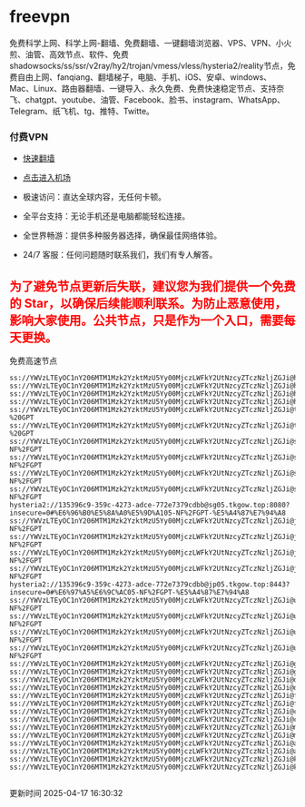 # freevpn

免费科学上网、科学上网-翻墙、免费翻墙、一键翻墙浏览器、VPS、VPN、小火煎、油管、高效节点、软件、免费shadowsocks/ss/ssr/v2ray/hy2/trojan/vmess/vless/hysteria2/reality节点，免费自由上网、fanqiang、翻墙梯子，电脑、手机、iOS、安卓、windows、Mac、Linux、路由器翻墙、一键导入、永久免费、免费快速稳定节点、支持奈飞、chatgpt、youtube、油管、Facebook、脸书、instagram、WhatsApp、Telegram、纸飞机、tg、推特、Twitte。

### 付费VPN
* [快速翻墙](https://xgogo.sbs/#/register?code=wxADDy87) 

* [点击进入机场](https://xgogo.sbs/#/register?code=wxADDy87) 

* 极速访问：直达全球内容，无任何卡顿。

* 全平台支持：无论手机还是电脑都能轻松连接。

* 全世界畅游：提供多种服务器选择，确保最佳网络体验。

* 24/7 客服：任何问题随时联系我们，我们有专人解答。

## <font color="red">为了避免节点更新后失联，建议您为我们提供一个免费的 Star，以确保后续能顺利联系。为防止恶意使用，影响大家使用。公共节点，只是作为一个入口，需要每天更换。</font>

免费高速节点

```ss://YWVzLTEyOC1nY206MTM1Mzk2YzktMzU5Yy00MjczLWFkY2UtNzcyZTczNzljZGJi@hk01.jgrtoioceaw.help:50384#%E9%A6%99%E6%B8%AF01
ss://YWVzLTEyOC1nY206MTM1Mzk2YzktMzU5Yy00MjczLWFkY2UtNzcyZTczNzljZGJi@hk02.jigreliewolf.click:17889#%E9%A6%99%E6%B8%AF02
ss://YWVzLTEyOC1nY206MTM1Mzk2YzktMzU5Yy00MjczLWFkY2UtNzcyZTczNzljZGJi@hk03.jigreliewolf.click:10838#%E9%A6%99%E6%B8%AF03
ss://YWVzLTEyOC1nY206MTM1Mzk2YzktMzU5Yy00MjczLWFkY2UtNzcyZTczNzljZGJi@hk04.jgrtoioceaw.help:29956#%E9%A6%99%E6%B8%AF04
ss://YWVzLTEyOC1nY206MTM1Mzk2YzktMzU5Yy00MjczLWFkY2UtNzcyZTczNzljZGJi@hk05.ijgelrkasd.click:41284#%E9%A6%99%E6%B8%AF05
ss://YWVzLTEyOC1nY206MTM1Mzk2YzktMzU5Yy00MjczLWFkY2UtNzcyZTczNzljZGJi@tw01.jigreliewolf.click:30995#%E5%8F%B0%E6%B9%BE01%20-%20GPT
ss://YWVzLTEyOC1nY206MTM1Mzk2YzktMzU5Yy00MjczLWFkY2UtNzcyZTczNzljZGJi@tw02.ijgelrkasd.click:22610#%E5%8F%B0%E6%B9%BE02%20-%20GPT
ss://YWVzLTEyOC1nY206MTM1Mzk2YzktMzU5Yy00MjczLWFkY2UtNzcyZTczNzljZGJi@sg01.jgrtoioceaw.help:55559#%E6%96%B0%E5%8A%A0%E5%9D%A101%20-NF%2FGPT
ss://YWVzLTEyOC1nY206MTM1Mzk2YzktMzU5Yy00MjczLWFkY2UtNzcyZTczNzljZGJi@sg02.jigreliewolf.click:40574#%E6%96%B0%E5%8A%A0%E5%9D%A102%20-NF%2FGPT
ss://YWVzLTEyOC1nY206MTM1Mzk2YzktMzU5Yy00MjczLWFkY2UtNzcyZTczNzljZGJi@sg03.ijgelrkasd.click:23716#%E6%96%B0%E5%8A%A0%E5%9D%A103%20-NF%2FGPT
ss://YWVzLTEyOC1nY206MTM1Mzk2YzktMzU5Yy00MjczLWFkY2UtNzcyZTczNzljZGJi@sg04.jgrtoioceaw.help:17971#%E6%96%B0%E5%8A%A0%E5%9D%A104%20-NF%2FGPT
hysteria2://135396c9-359c-4273-adce-772e7379cdbb@sg05.tkgow.top:8080?insecure=0#%E6%96%B0%E5%8A%A0%E5%9D%A105-NF%2FGPT-%E5%A4%87%E7%94%A8
ss://YWVzLTEyOC1nY206MTM1Mzk2YzktMzU5Yy00MjczLWFkY2UtNzcyZTczNzljZGJi@jp01.jgrtoioceaw.help:58645#%E6%97%A5%E6%9C%AC01%20-NF%2FGPT
ss://YWVzLTEyOC1nY206MTM1Mzk2YzktMzU5Yy00MjczLWFkY2UtNzcyZTczNzljZGJi@jp02.jgrtoioceaw.help:47462#%E6%97%A5%E6%9C%AC02%20-NF%2FGPT
ss://YWVzLTEyOC1nY206MTM1Mzk2YzktMzU5Yy00MjczLWFkY2UtNzcyZTczNzljZGJi@jp03.jigreliewolf.click:33414#%E6%97%A5%E6%9C%AC03%20-NF%2FGPT
ss://YWVzLTEyOC1nY206MTM1Mzk2YzktMzU5Yy00MjczLWFkY2UtNzcyZTczNzljZGJi@jp04.ijgelrkasd.click:58223#%E6%97%A5%E6%9C%AC04%20-NF%2FGPT
hysteria2://135396c9-359c-4273-adce-772e7379cdbb@jp05.tkgow.top:8443?insecure=0#%E6%97%A5%E6%9C%AC05-NF%2FGPT-%E5%A4%87%E7%94%A8
ss://YWVzLTEyOC1nY206MTM1Mzk2YzktMzU5Yy00MjczLWFkY2UtNzcyZTczNzljZGJi@us01.jgrtoioceaw.help:48129#%E7%BE%8E%E5%9B%BD01%20-NF%2FGPT
ss://YWVzLTEyOC1nY206MTM1Mzk2YzktMzU5Yy00MjczLWFkY2UtNzcyZTczNzljZGJi@us02.jgrtoioceaw.help:44907#%E7%BE%8E%E5%9B%BD02%20-NF%2FGPT
ss://YWVzLTEyOC1nY206MTM1Mzk2YzktMzU5Yy00MjczLWFkY2UtNzcyZTczNzljZGJi@us03.jigreliewolf.click:43330#%E7%BE%8E%E5%9B%BD03%20-NF%2FGPT
ss://YWVzLTEyOC1nY206MTM1Mzk2YzktMzU5Yy00MjczLWFkY2UtNzcyZTczNzljZGJi@us04.ijgelrkasd.click:44130#%E7%BE%8E%E5%9B%BD04%20-NF%2FGPT
ss://YWVzLTEyOC1nY206MTM1Mzk2YzktMzU5Yy00MjczLWFkY2UtNzcyZTczNzljZGJi@gb01.jgrtoioceaw.help:27765#%E8%8B%B1%E5%9B%BD01
ss://YWVzLTEyOC1nY206MTM1Mzk2YzktMzU5Yy00MjczLWFkY2UtNzcyZTczNzljZGJi@gb02.jigreliewolf.click:52762#%E8%8B%B1%E5%9B%BD02
ss://YWVzLTEyOC1nY206MTM1Mzk2YzktMzU5Yy00MjczLWFkY2UtNzcyZTczNzljZGJi@de01.jgrtoioceaw.help:20635#%E5%BE%B7%E5%9B%BD01
ss://YWVzLTEyOC1nY206MTM1Mzk2YzktMzU5Yy00MjczLWFkY2UtNzcyZTczNzljZGJi@de02.jigreliewolf.click:52770#%E5%BE%B7%E5%9B%BD02
ss://YWVzLTEyOC1nY206MTM1Mzk2YzktMzU5Yy00MjczLWFkY2UtNzcyZTczNzljZGJi@fr01.ijgelrkasd.click:32568#%E6%B3%95%E5%9B%BD01
ss://YWVzLTEyOC1nY206MTM1Mzk2YzktMzU5Yy00MjczLWFkY2UtNzcyZTczNzljZGJi@fr02.jigreliewolf.click:45265#%E6%B3%95%E5%9B%BD02
ss://YWVzLTEyOC1nY206MTM1Mzk2YzktMzU5Yy00MjczLWFkY2UtNzcyZTczNzljZGJi@ca01.jigreliewolf.click:30461#%E5%8A%A0%E6%8B%BF%E5%A4%A701
ss://YWVzLTEyOC1nY206MTM1Mzk2YzktMzU5Yy00MjczLWFkY2UtNzcyZTczNzljZGJi@ca02.ijgelrkasd.click:24053#%E5%8A%A0%E6%8B%BF%E5%A4%A702
ss://YWVzLTEyOC1nY206MTM1Mzk2YzktMzU5Yy00MjczLWFkY2UtNzcyZTczNzljZGJi@my01.jigreliewolf.click:52408#%E9%A9%AC%E6%9D%A5%E8%A5%BF%E4%BA%9A01
ss://YWVzLTEyOC1nY206MTM1Mzk2YzktMzU5Yy00MjczLWFkY2UtNzcyZTczNzljZGJi@my02.ijgelrkasd.click:25519#%E9%A9%AC%E6%9D%A5%E8%A5%BF%E4%BA%9A02
ss://YWVzLTEyOC1nY206MTM1Mzk2YzktMzU5Yy00MjczLWFkY2UtNzcyZTczNzljZGJi@au01.jgrtoioceaw.help:13460#%E6%BE%B3%E5%A4%A7%E5%88%A9%E4%BA%9A01
ss://YWVzLTEyOC1nY206MTM1Mzk2YzktMzU5Yy00MjczLWFkY2UtNzcyZTczNzljZGJi@au02.ijgelrkasd.click:46073#%E6%BE%B3%E5%A4%A7%E5%88%A9%E4%BA%9A02
ss://YWVzLTEyOC1nY206MTM1Mzk2YzktMzU5Yy00MjczLWFkY2UtNzcyZTczNzljZGJi@ko01.jgrtoioceaw.help:46108#%E9%9F%A9%E5%9B%BD01
ss://YWVzLTEyOC1nY206MTM1Mzk2YzktMzU5Yy00MjczLWFkY2UtNzcyZTczNzljZGJi@ko02.jigreliewolf.click:50181#%E9%9F%A9%E5%9B%BD02


```
更新时间 2025-04-17 16:30:32